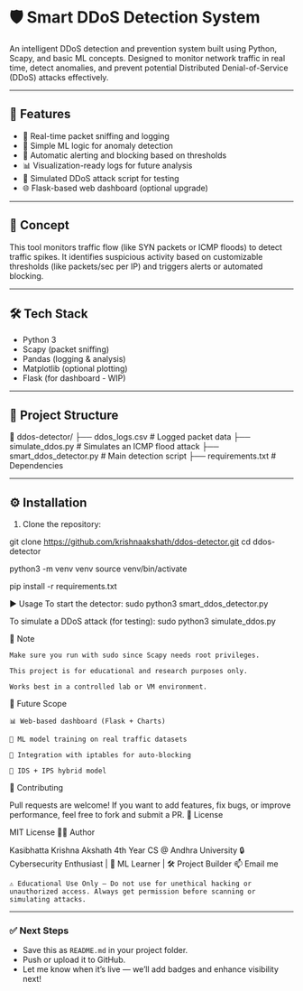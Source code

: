 # 🛡️ Smart DDoS Detection System

An intelligent DDoS detection and prevention system built using Python, Scapy, and basic ML concepts. Designed to monitor network traffic in real time, detect anomalies, and prevent potential Distributed Denial-of-Service (DDoS) attacks effectively.

---

## 🚀 Features

- 📡 Real-time packet sniffing and logging
- 🧠 Simple ML logic for anomaly detection
- 🔐 Automatic alerting and blocking based on thresholds
- 📊 Visualization-ready logs for future analysis
- 🧪 Simulated DDoS attack script for testing
- 🌐 Flask-based web dashboard (optional upgrade)

---

## 🧠 Concept

This tool monitors traffic flow (like SYN packets or ICMP floods) to detect traffic spikes. It identifies suspicious activity based on customizable thresholds (like packets/sec per IP) and triggers alerts or automated blocking.

---

## 🛠️ Tech Stack

- Python 3
- Scapy (packet sniffing)
- Pandas (logging & analysis)
- Matplotlib (optional plotting)
- Flask (for dashboard - WIP)

---

## 📁 Project Structure

📂 ddos-detector/
├── ddos_logs.csv # Logged packet data
├── simulate_ddos.py # Simulates an ICMP flood attack
├── smart_ddos_detector.py # Main detection script
├── requirements.txt # Dependencies


---

## ⚙️ Installation

1. Clone the repository:

git clone https://github.com/krishnaakshath/ddos-detector.git
cd ddos-detector

python3 -m venv venv
source venv/bin/activate

pip install -r requirements.txt


▶️ Usage
To start the detector:
sudo python3 smart_ddos_detector.py

To simulate a DDoS attack (for testing):
sudo python3 simulate_ddos.py

📌 Note

    Make sure you run with sudo since Scapy needs root privileges.

    This project is for educational and research purposes only.

    Works best in a controlled lab or VM environment.

🧠 Future Scope

    📊 Web-based dashboard (Flask + Charts)

    🧠 ML model training on real traffic datasets

    🧱 Integration with iptables for auto-blocking

    📡 IDS + IPS hybrid model

🤝 Contributing

Pull requests are welcome! If you want to add features, fix bugs, or improve performance, feel free to fork and submit a PR.
📜 License

MIT License
🧑‍💻 Author

Kasibhatta Krishna Akshath
4th Year CS @ Andhra University
🔒 Cybersecurity Enthusiast | 🧠 ML Learner | 🛠️ Project Builder
📫 Email me

    ⚠️ Educational Use Only — Do not use for unethical hacking or unauthorized access. Always get permission before scanning or simulating attacks.


---

### ✅ Next Steps
- Save this as `README.md` in your project folder.
- Push or upload it to GitHub.
- Let me know when it’s live — we’ll add badges and enhance visibility next!
